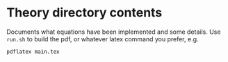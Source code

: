 Theory directory contents
======================================

Documents what equations have been implemented and some details.
Use `run.sh` to build the pdf, or whatever latex command you prefer, e.g.

```
pdflatex main.tex
```

